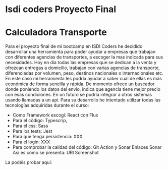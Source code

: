 # Isdi coders Proyecto Final

# Calculadora Transporte

Para el proyecto final de mi bootcamp en ISDI Coders he decidido desarrollar una herramienta para poder ayudar a empresas que trabajan con diferentes agencias de transportes, a escoger la mas indicada para sus necesidades.
Hoy en día todas las empresas que se dedican a la venta y ofrezcan entregas a domicilio, trabajan con varias agencias de transporte, diferenciadas por volumen, peso, destinos nacionales o internacionales etc. En este caso mi herramienta les podría ayudar a saber cual de ellas es más económica de forma sencilla y rápida.
De momento ofrece un buscador donde poniendo los datos del envío, indica que agencia tiene mejor precio con esas condiciones. En un futuro se podría integrar a otros sistemas usando llamadas a un api.
Para su desarrollo he intentado utilizar todas las tecnologías adquiridas durante el curso:
-	Como Framework escogí: React con Flux
-	Para el código: Typescrip, 
-	Para el css: Sass  
-	Para los tests: Jest
-	Para que tenga persistencia: XXX
-	Para el login: XXX
-	Para comprobar la calidad del código: Git Action y Sonar
Enlaces Sonar
Así es como se presenta:
URl Screenshot

La podéis probar aquí:


